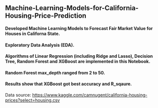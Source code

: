 ## Machine-Learning-Models-for-California-Housing-Price-Prediction
#### Developed Machine Learning Models to Forecast Fair Market Value for Houses in Californa State.
#### Exploratory Data Analysis (EDA).
#### Algorithms of Linear Regression (including Ridge and Lasso), Decision Tree, Random Forest and XGBoost are implemented in this Notebook.
#### Random Forest max_depth ranged from 2 to 50.
#### Results show that XGBoost got best accuracy and R_sqaure.

Data source:    https://www.kaggle.com/camnugent/california-housing-prices?select=housing.csv
